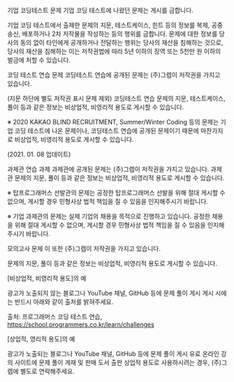 기업 코딩테스트 문제
기업 코딩 테스트에 나왔던 문제는 게시를 금합니다.

기업 코딩 테스트에서 출제한 문제의 지문, 테스트케이스, 힌트 등의 정보를 복제, 공중송신, 배포하거나 2차 저작물을 작성하는 등의 행위를 금합니다. 문제에 대한 정보를 당사의 동의 없이 타인에게 공개하거나 전달하는 행위는 당사의 재산을 침해하는 것으로, 당사의 재산을 침해하는 이는 저작권법에 따라 5년 이하의 징역 또는 5천만 원 이하의 벌금에 처할 수 있습니다.

코딩 테스트 연습 문제
코딩테스트 연습에 공개된 문제는 (주)그렙이 저작권을 가지고 있습니다.

(지문 하단에 별도 저작권 표시 문제 제외)
코딩테스트 연습 문제의 지문, 테스트케이스, 풀이 등과 같은 정보는 비상업적, 비영리적 용도로 게시할 수 있습니다.

※ 2020 KAKAO BLIND RECRUITMENT, Summer/Winter Coding 등의 문제는 기업 코딩 테스트에 나온 문제이나, 코딩테스트 연습에 공개된 문제이기 때문에 마찬가지로 비상업적, 비영리적 용도로 게시할 수 있습니다.

(2021. 01. 08 업데이트)

과제관 연습 과제
과제관에 공개된 문제는 (주)그렙이 저작권을 가지고 있습니다.
과제관 문제의 지문, 풀이 등과 같은 정보는 비상업적, 비영리적 용도로 게시할 수 있습니다. 

※ 탑프로그래머스 선발관의 문제는 공정한 탑프로그래머스 선발을 위해 절대 게시할 수 없으며, 게시할 경우 민형사상 법적 책임을 질 수 있음을 인지해주시기 바랍니다.

※ 기업 과제관의 문제는 실제 기업의 채용을 목적으로 진행하고 있습니다. 공정한 채용을 위해 절대 게시할 수 없으며, 게시할 경우 민형사상 법적 책임을 질 수 있음을 인지해주시기 바랍니다.

 모의고사 문제
이 또한 (주)그렙이 저작권을 가지고 있습니다.

문제의 지문, 풀이 등과 같은 정보는 비상업적, 비영리적 용도로 게시할 수 있습니다. 

[비상업적, 비영리적 용도]의 예

광고가 노출되지 않는 블로그나 YouTube 채널, GitHub 등에 문제 풀이 게시
게시 시에는 반드시 아래와 같이 출처를 밝혀주세요.

출처: 프로그래머스 코딩 테스트 연습, https://school.programmers.co.kr/learn/challenges

[상업적, 영리적 용도]의 예

 

광고가 노출되는 블로그나 YouTube 채널, GitHub 등에 문제 풀이 게시
유료 온라인 강의 사이트에 문제 풀이 게재 및 판매
도서 출판
상업적 용도로 사용하시려는 경우, (주)그렙에 별도로 연락해주세요.